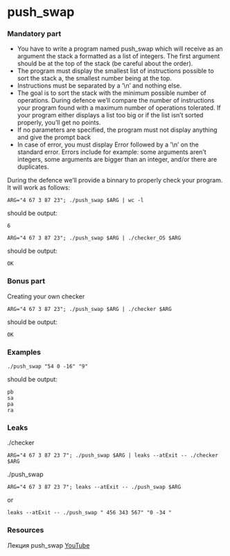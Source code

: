 # push_swap

### Mandatory part
- You have to write a program named push_swap which will receive as an argument the stack a formatted as a list of integers. The first argument should be at the top of the stack (be careful about the order).
- The program must display the smallest list of instructions possible to sort the stack a, the smallest number being at the top.
- Instructions must be separated by a ’\n’ and nothing else.
- The goal is to sort the stack with the minimum possible number of operations.
During defence we’ll compare the number of instructions your program found with a maximum number of operations tolerated. If your program either displays a list too big or if the list isn’t sorted properly, you’ll get no points.
- If no parameters are specified, the program must not display anything and give the
prompt back
- In case of error, you must display Error followed by a ’\n’ on the standard error. Errors include for example: some arguments aren’t integers, some arguments are bigger than an integer, and/or there are duplicates.

During the defence we’ll provide a binnary to properly check your program. It will work as follows:
```
ARG="4 67 3 87 23"; ./push_swap $ARG | wc -l
```
should be output:
```
6
```
```
ARG="4 67 3 87 23"; ./push_swap $ARG | ./checker_OS $ARG
```
should be output:
```
OK
```

### Bonus part
Creating your own checker
```
ARG="4 67 3 87 23"; ./push_swap $ARG | ./checker $ARG
```
should be output:
```
OK
```

### Examples
```
./push_swap "54 0 -16" "9"
```
should be output:
```
pb
sa
pa
ra
```

### Leaks
./checker
```
ARG="4 67 3 87 23 7"; ./push_swap $ARG | leaks --atExit -- ./checker $ARG
```
./push_swap
```
ARG="4 67 3 87 23 7"; leaks --atExit -- ./push_swap $ARG
```
or
```
leaks --atExit -- ./push_swap " 456 343 567" "0 -34 "
```
### Resources
Лекция push_swap [YouTube](https://www.youtube.com/watch?v=98r9uhjPveE)

